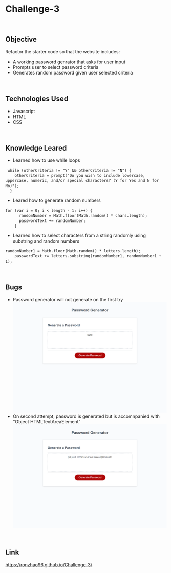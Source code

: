 # Challenge-3
<br>

## Objective 
Refactor the starter code so that the website includes:
* A working password genrator that asks for user input
* Prompts user to select password criteria
* Generates random password given user selected criteria
<br>

## Technologies Used
* Javascript
* HTML
* CSS
<br>

## Knowledge Leared
* Learned how to use while loops 
```
 while (otherCriteria != "Y" && otherCriteria != "N") {
    otherCriteria = prompt("Do you wish to include lowercase, uppercase, numeric, and/or special characters? (Y for Yes and N for No)");
  }
```
* Leared how to generate random numbers 
```
for (var i = 0; i < length - 1; i++) {
      randomNumber = Math.floor(Math.random() * chars.length);
      passwordText += randomNumber;
    }
```
* Learned how to select characters from a string randomly using substring and random numbers
```
randomNumber1 = Math.floor(Math.random() * letters.length);
    passwordText += letters.substring(randomNumber1, randomNumber1 + 1);
```
<br>

## Bugs
* Password generator will not generate on the first try 
![img](./Screenshot1.png)
* On second attempt, password is generated but is accomnpanied with "Object HTMLTextAreaElement" 
![img](./Screenshot2.png)
<br>

## Link
https://ronzhao96.github.io/Challenge-3/
